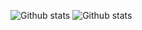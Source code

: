 ![Github stats](https://github-readme-stats.vercel.app/api?username=AlbertHambardzumyan&show_icons=true)
![Github stats](https://github-readme-stats.vercel.app/api/top-langs/?username=AlbertHambardzumyan&hide=CSS,HTML&hide_title=true&layout=compact)

